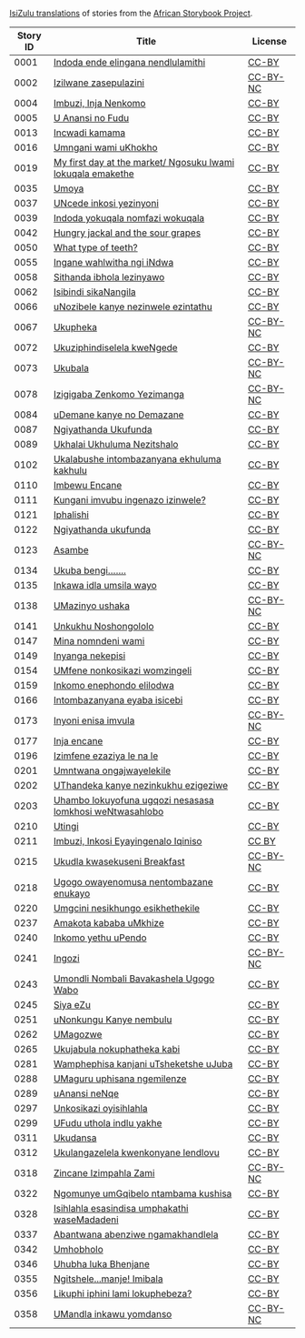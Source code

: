 [IsiZulu translations](http://my.africanstorybook.org/language/isizulu) of stories from the [African Storybook Project](http://my.africanstorybook.org).

Story ID | Title | License
-------- | ----- | -------
0001 | [Indoda ende elingana nendlulamithi](http://africanstorybook.org/stories/indoda-ende-elingana-nendlulamithi) | [CC-BY](https://creativecommons.org/licenses/by/3.0/)
0002 | [Izilwane zasepulazini](http://africanstorybook.org/stories/izilwane-zasepulazini) | [CC-BY-NC](https://creativecommons.org/licenses/by-nc/3.0/)
0004 | [Imbuzi, Inja Nenkomo](http://africanstorybook.org/reader.php?id=7491&d=0&a=1) | [CC-BY](https://creativecommons.org/licenses/by/3.0/)
0005 | [U Anansi no Fudu](http://africanstorybook.org/stories/u-anansi-no-fudu-1) | [CC-BY](https://creativecommons.org/licenses/by/3.0/)
0013 | [Incwadi kamama](http://africanstorybook.org/stories/incwadi-kamama) | [CC-BY](https://creativecommons.org/licenses/by/3.0/)
0016 | [Umngani wami uKhokho](http://africanstorybook.org/stories/umngani-wami-ukhokho) | [CC-BY](https://creativecommons.org/licenses/by/3.0/)
0019 | [My first day at the market/ Ngosuku lwami lokuqala emakethe](http://africanstorybook.org/stories/my-first-day-market-ngosuku-lwami-lokuqala-emakethe) | [CC-BY](https://creativecommons.org/licenses/by/3.0/)
0035 | [Umoya](http://africanstorybook.org/stories/umoya-1) | [CC-BY](https://creativecommons.org/licenses/by/4.0/)
0037 | [UNcede inkosi yezinyoni](http://africanstorybook.org/stories/uncede-inkosi-yezinyoni) | [CC-BY](https://creativecommons.org/licenses/by/3.0/)
0039 | [Indoda yokuqala nomfazi wokuqala](http://africanstorybook.org/stories/indoda-yokuqala-nomfazi-wokuqala-0) | [CC-BY](https://creativecommons.org/licenses/by/3.0/)
0042 | [Hungry jackal and the sour grapes](http://africanstorybook.org/stories/hungry-jackal-and-sour-grapes-0) | [CC-BY](https://creativecommons.org/licenses/by/3.0/)
0050 | [What type of teeth?](http://africanstorybook.org/stories/what-type-teeth-2) | [CC-BY](https://creativecommons.org/licenses/by/3.0/)
0055 | [Ingane wahlwitha ngi iNdwa](http://africanstorybook.org/stories/ingane-wahlwitha-ngi-indwa) | [CC-BY](https://creativecommons.org/licenses/by/3.0/)
0058 | [Sithanda ibhola lezinyawo](http://africanstorybook.org/stories/sithanda-ibhola-lezinyawo) | [CC-BY](https://creativecommons.org/licenses/by/3.0/)
0062 | [Isibindi sikaNangila](http://africanstorybook.org/stories/isibindi-sikanangila) | [CC-BY](https://creativecommons.org/licenses/by/4.0/)
0066 | [uNozibele kanye nezinwele ezintathu](http://africanstorybook.org/stories/unozibele-kanye-nezinwele-ezintathu) | [CC-BY](https://creativecommons.org/licenses/by/3.0/)
0067 | [Ukupheka](http://africanstorybook.org/stories/ukupheka-0) | [CC-BY-NC](https://creativecommons.org/licenses/by-nc/3.0/)
0072 | [Ukuziphindiselela kweNgede](http://africanstorybook.org/stories/ukuziphindiselela-kwengede) | [CC-BY](https://creativecommons.org/licenses/by/3.0/)
0073 | [Ukubala](http://africanstorybook.org/stories/ukubala) | [CC-BY-NC](https://creativecommons.org/licenses/by-nc/3.0/)
0078 | [Izigigaba Zenkomo Yezimanga](http://africanstorybook.org/stories/izigigaba-zenkomo-yezimanga) | [CC-BY-NC](https://creativecommons.org/licenses/by-nc/3.0/)
0084 | [uDemane kanye no Demazane](http://africanstorybook.org/stories/udemane-kanye-no-demazane) | [CC-BY](https://creativecommons.org/licenses/by/3.0/)
0087 | [Ngiyathanda Ukufunda](http://africanstorybook.org/reader.php?id=13322&d=0&a=1) | [CC-BY](https://creativecommons.org/licenses/by/3.0/)
0089 | [Ukhalai Ukhuluma Nezitshalo](http://africanstorybook.org/reader.php?id=15050&d=0&a=1) | [CC-BY](https://creativecommons.org/licenses/by/4.0/)
0102 | [Ukalabushe intombazanyana ekhuluma kakhulu](http://africanstorybook.org/stories/ukalabushe-intombazanyana-ekhuluma-kakhulu-0) | [CC-BY](https://creativecommons.org/licenses/by/3.0/)
0110 | [Imbewu Encane](http://africanstorybook.org/reader.php?id=21375&d=0&a=1) | [CC-BY](https://creativecommons.org/licenses/by/4.0/)
0111 | [Kungani imvubu ingenazo izinwele?](http://africanstorybook.org/stories/kungani-imvubu-ingenazo-izinwele) | [CC-BY](https://creativecommons.org/licenses/by/3.0/)
0121 | [Iphalishi](http://africanstorybook.org/stories/iphalishi) | [CC-BY](https://creativecommons.org/licenses/by/3.0/)
0122 | [Ngiyathanda ukufunda](http://africanstorybook.org/stories/ngiyathanda-ukufunda) | [CC-BY](https://creativecommons.org/licenses/by/3.0/)
0123 | [Asambe](http://africanstorybook.org/stories/asambe) | [CC-BY-NC](https://creativecommons.org/licenses/by-nc/3.0/)
0134 | [Ukuba bengi…….](http://africanstorybook.org/stories/ukuba-bengi……) | [CC-BY](https://creativecommons.org/licenses/by/3.0/)
0135 | [Inkawa idla umsila wayo](http://africanstorybook.org/stories/inkawa-idla-umsila-wayo) | [CC-BY](https://creativecommons.org/licenses/by/3.0/)
0138 | [UMazinyo ushaka](http://africanstorybook.org/stories/umazinyo-ushaka-0) | [CC-BY-NC](https://creativecommons.org/licenses/by-nc/3.0/)
0141 | [Unkukhu Noshongololo](http://africanstorybook.org/reader.php?id=13535&d=0&a=1) | [CC-BY](https://creativecommons.org/licenses/by/3.0/)
0147 | [Mina nomndeni wami](http://africanstorybook.org/stories/mina-nomndeni-wami) | [CC-BY](https://creativecommons.org/licenses/by/3.0/)
0149 | [Inyanga nekepisi](http://africanstorybook.org/stories/inyanga-nekepisi) | [CC-BY](https://creativecommons.org/licenses/by/3.0/)
0154 | [UMfene nonkosikazi womzingeli](http://africanstorybook.org/stories/umfene-nonkosikazi-womzingeli) | [CC-BY](https://creativecommons.org/licenses/by/3.0/)
0159 | [Inkomo enephondo elilodwa](http://africanstorybook.org/stories/inkomo-enephondo-elilodwa) | [CC-BY](https://creativecommons.org/licenses/by/3.0/)
0166 | [Intombazanyana eyaba isicebi](http://africanstorybook.org/stories/intombazanyana-eyaba-isicebi) | [CC-BY](https://creativecommons.org/licenses/by/3.0/)
0173 | [Inyoni enisa imvula](http://africanstorybook.org/stories/inyoni-enisa-imvula) | [CC-BY-NC](https://creativecommons.org/licenses/by-nc/3.0/)
0177 | [Inja encane](http://africanstorybook.org/stories/inja-encane) | [CC-BY](https://creativecommons.org/licenses/by/3.0/)
0196 | [Izimfene ezaziya le na le](http://africanstorybook.org/stories/izimfene-ezaziya-le-na-le) | [CC-BY](https://creativecommons.org/licenses/by/3.0/)
0201 | [Umntwana ongajwayelekile](http://africanstorybook.org/reader.php?id=20006&d=0&a=1) | [CC-BY](https://creativecommons.org/licenses/by/4.0/)
0202 | [UThandeka kanye nezinkukhu ezigeziwe](http://africanstorybook.org/stories/uthandeka-kanye-nezinkukhu-ezigeziwe) | [CC-BY](https://creativecommons.org/licenses/by/3.0/)
0203 | [Uhambo lokuyofuna ugqozi nesasasa lomkhosi weNtwasahlobo](http://africanstorybook.org/stories/uhambo-lokuyofuna-ugqozi-nesasasa-lomkhosi-wentwasahlobo) | [CC-BY](https://creativecommons.org/licenses/by/4.0/)
0210 | [Utingi](http://africanstorybook.org/reader.php?id=15385&d=0&a=1) | [CC-BY](https://creativecommons.org/licenses/by/3.0/)
0211 | [Imbuzi, Inkosi Eyayingenalo Iqiniso](http://africanstorybook.org/reader.php?id=16090&d=0&a=1) | [CC BY](https://creativecommons.org/licenses/by/4.0/)
0215 | [Ukudla kwasekuseni Breakfast](http://africanstorybook.org/stories/ukudla-kwasekuseni-breakfast) | [CC-BY-NC](https://creativecommons.org/licenses/by-nc/3.0/)
0218 | [Ugogo owayenomusa nentombazane enukayo](http://africanstorybook.org/stories/ugogo-owayenomusa-nentombazane-enukayo) | [CC-BY](https://creativecommons.org/licenses/by/3.0/)
0220 | [Umgcini nesikhungo esikhethekile](http://africanstorybook.org/stories/umgcini-nesikhungo-esikhethekile) | [CC-BY](https://creativecommons.org/licenses/by/4.0/)
0237 | [Amakota kababa uMkhize](http://africanstorybook.org/stories/amakota-kababa-umkhize) | [CC-BY](https://creativecommons.org/licenses/by/4.0/)
0240 | [Inkomo yethu uPendo](http://africanstorybook.org/stories/inkomo-yethu-upendo) | [CC-BY](https://creativecommons.org/licenses/by/3.0/)
0241 | [Ingozi](http://africanstorybook.org/stories/ingozi-0) | [CC-BY-NC](https://creativecommons.org/licenses/by-nc/3.0/)
0243 | [Umondli Nombali Bavakashela Ugogo Wabo](http://africanstorybook.org/reader.php?id=18756&d=0&a=1) | [CC-BY](https://creativecommons.org/licenses/by/4.0/)
0245 | [Siya eZu](http://africanstorybook.org/stories/siya-ezu-1) | [CC-BY](https://creativecommons.org/licenses/by/3.0/)
0251 | [uNonkungu Kanye nembulu](http://africanstorybook.org/stories/unonkungu-kanye-nembulu) | [CC-BY](https://creativecommons.org/licenses/by/3.0/)
0262 | [UMagozwe](http://africanstorybook.org/stories/umagozwe-0) | [CC-BY](https://creativecommons.org/licenses/by/4.0/)
0265 | [Ukujabula nokuphatheka kabi](http://africanstorybook.org/stories/ukujabula-nokuphatheka-kabi) | [CC-BY](https://creativecommons.org/licenses/by/3.0/)
0281 | [Wamphephisa kanjani uTsheketshe uJuba](http://africanstorybook.org/stories/wamphephisa-kanjani-utsheketshe-ujuba) | [CC-BY](https://creativecommons.org/licenses/by/3.0/)
0288 | [UMaguru uphisana ngemilenze](http://africanstorybook.org/stories/umaguru-uphisana-ngemilenze) | [CC-BY](https://creativecommons.org/licenses/by/4.0/)
0289 | [uAnansi neNqe](http://africanstorybook.org/stories/uanansi-nenqe) | [CC-BY](https://creativecommons.org/licenses/by/3.0/)
0297 | [Unkosikazi oyisihlahla](http://africanstorybook.org/stories/unkosikazi-oyisihlahla) | [CC-BY](https://creativecommons.org/licenses/by/3.0/)
0299 | [UFudu uthola indlu yakhe](http://africanstorybook.org/stories/ufudu-uthola-indlu-yakhe) | [CC-BY](https://creativecommons.org/licenses/by/3.0/)
0311 | [Ukudansa](http://africanstorybook.org/stories/ukudansa-0) | [CC-BY](https://creativecommons.org/licenses/by/3.0/)
0312 | [Ukulangazelela kwenkonyane lendlovu](http://africanstorybook.org/stories/ukulangazelela-kwenkonyane-lendlovu) | [CC-BY](https://creativecommons.org/licenses/by/3.0/)
0318 | [Zincane Izimpahla Zami](http://africanstorybook.org/stories/zincane-izimpahla-zami) | [CC-BY-NC](https://creativecommons.org/licenses/by-nc/3.0/)
0322 | [Ngomunye umGqibelo ntambama kushisa](http://africanstorybook.org/stories/ngomunye-umgqibelo-ntambama-kushisa) | [CC-BY](https://creativecommons.org/licenses/by/3.0/)
0328 | [Isihlahla esasindisa umphakathi waseMadadeni](http://africanstorybook.org/stories/isihlahla-esasindisa-umphakathi-wasemadadeni) | [CC-BY](https://creativecommons.org/licenses/by/3.0/)
0337 | [Abantwana abenziwe ngamakhandlela](http://africanstorybook.org/stories/abantwana-abenziwe-ngamakhandlela) | [CC-BY](https://creativecommons.org/licenses/by/3.0/)
0342 | [Umhobholo](http://africanstorybook.org/stories/umhobholo) | [CC-BY](https://creativecommons.org/licenses/by/3.0/)
0346 | [Uhubha luka Bhenjane](http://africanstorybook.org/stories/uhubha-luka-bhenjane) | [CC-BY](https://creativecommons.org/licenses/by/3.0/)
0355 | [Ngitshele...manje! Imibala](http://africanstorybook.org/stories/ngitshelemanje-imibala) | [CC-BY](https://creativecommons.org/licenses/by/3.0/)
0356 | [Likuphi iphini lami lokuphebeza?](http://africanstorybook.org/stories/likuphi-iphini-lami-lokuphebeza) | [CC-BY](https://creativecommons.org/licenses/by/3.0/)
0358 | [UMandla inkawu yomdanso](http://africanstorybook.org/stories/umandla-inkawu-yomdanso) | [CC-BY-NC](https://creativecommons.org/licenses/by-nc/3.0/)

